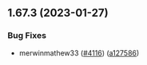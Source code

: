 ## 1.67.3 (2023-01-27)


### Bug Fixes

* merwinmathew33 ([#4116](https://github.com/EddieHubCommunity/LinkFree/issues/4116)) ([a127586](https://github.com/EddieHubCommunity/LinkFree/commit/a1275860e7a055ed9b1acfee23a1c97a61240e37))



